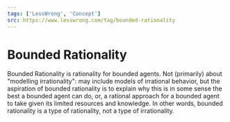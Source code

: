 ```yaml
---
tags: ['LessWrong', 'Concept']
src: https://www.lesswrong.com/tag/bounded-rationality
---
```


# Bounded Rationality
Bounded Rationality is rationality for bounded agents. Not (primarily) about "modelling irrationality": may include models of irrational behavior, but the aspiration of bounded rationality is to explain why this is in some sense the best a bounded agent can do, or, a rational approach for a bounded agent to take given its limited resources and knowledge. In other words, bounded rationality is a type of rationality, not a type of irrationality.

